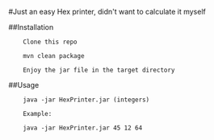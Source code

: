 #Just an easy Hex printer, didn't want to calculate it myself

##Installation
```
    Clone this repo

    mvn clean package

    Enjoy the jar file in the target directory

```

##Usage
```
    java -jar HexPrinter.jar (integers)

    Example:

    java -jar HexPrinter.jar 45 12 64